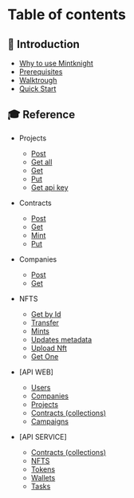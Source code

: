 # Table of contents

## 👋 Introduction

* [Why to use Mintknight](Intro/Why_use_mintknight.md)
* [Prerequisites](Intro/Prerequisites.md)
* [Walktrough](Intro/walktrough.md)
* [Quick Start](Intro/quick-start.md)

## 🎓 Reference

* Projects
  * [Post](API-web/Projects/PostProjects.md)
  * [Get all](API-web/Projects/GetProjects.md)
  * [Get](API-web/Projects/GetProject.md)
  * [Put](API-web/Projects/PutProjects.md)
  * [Get api key](API-web/Projects/GetApiKey.md)

* Contracts
  * [Post](API-web/Contracts/PostContracts.md)
  * [Get](API-web/Contracts/GetContract.md)
  * [Mint](API-web/Contracts/mints.md)
  * [Put](API-web/Contracts/PutContract.md)
  
* Companies
  * [Post](API-web/Companies/PostCompanies.md)
  * [Get](API-web/Companies/GetCompanies.md)

* NFTS
  * [Get by Id](API-service/NFTS/GetById.md)
  * [Transfer](API-service/NFTS/Transfer.md)
  * [Mints](API-service/NFTS/Mints.md)
  * [Updates metadata](API-service/NFTS/UpdatesMetadata.md)
  * [Upload Nft](API-service/NFTS/UploadMetadata.md)
  * [Get One](API-service/NFTS/GetById.md)



* [API WEB]
  * [Users](API-web/Users.md)
  * [Companies](API-web/Companies.md)
  * [Projects](API-web/Projects.md)
  * [Contracts (collections)](API-web/Contracts.md)
  * [Campaigns](API-web/Campaigns.md)

* [API SERVICE]
   * [Contracts (collections)](API-service/Contracts.md)
   * [NFTS](API-service/Nfts.md)
   * [Tokens](API-service/Tokens.md)
   * [Wallets](API-service/Wallets.md)
   * [Tasks](API-service/Tasks.md)
  
  
   
